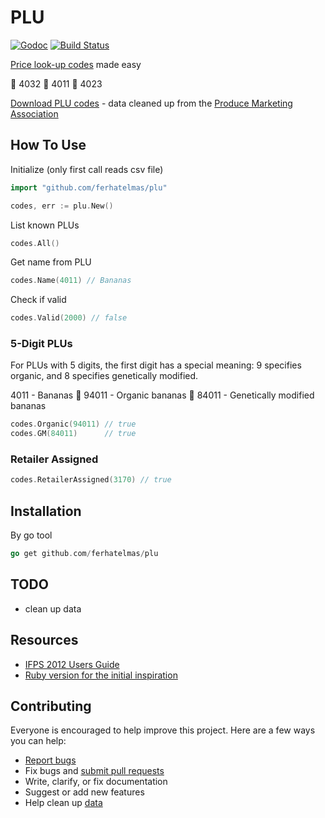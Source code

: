 # PLU

[![Godoc](http://img.shields.io/badge/godoc-reference-blue.svg?style=flat)](https://godoc.org/github.com/ferhatelmas/plu)
[![Build Status](https://travis-ci.org/ferhatelmas/plu.svg?branch=master)](https://travis-ci.org/ferhatelmas/plu)

[Price look-up codes](http://en.wikipedia.org/wiki/Price_look-up_code) made easy

:watermelon: 4032
:banana: 4011
:grapes: 4023

[Download PLU codes](https://raw.github.com/ankane/plu/master/plu_codes.csv) - data cleaned up from the [Produce Marketing Association](http://www.plucodes.com)

## How To Use

Initialize (only first call reads csv file)

```go
import "github.com/ferhatelmas/plu"

codes, err := plu.New()
```

List known PLUs

```go
codes.All()
```

Get name from PLU

```go
codes.Name(4011) // Bananas
```

Check if valid

```go
codes.Valid(2000) // false
```

### 5-Digit PLUs

For PLUs with 5 digits, the first digit has a special meaning: 9 specifies organic, and 8 specifies genetically modified.

4011 - Bananas :banana:
94011 - Organic bananas :banana:
84011 - Genetically modified bananas

```go
codes.Organic(94011) // true
codes.GM(84011)      // true
```

### Retailer Assigned

```go
codes.RetailerAssigned(3170) // true
```

## Installation

By go tool

```go
go get github.com/ferhatelmas/plu
```

## TODO

- clean up data

## Resources

- [IFPS 2012 Users Guide](http://www.plucodes.com/docs/Users_Guide_July_2012_FINAL.pdf)
- [Ruby version for the initial inspiration](https://github.com/ankane/plu)

## Contributing

Everyone is encouraged to help improve this project. Here are a few ways you can help:

- [Report bugs](https://github.com/ferhatelmas/plu/issues)
- Fix bugs and [submit pull requests](https://github.com/ferhatelmas/plu/pulls)
- Write, clarify, or fix documentation
- Suggest or add new features
- Help clean up [data](https://github.com/ferhatelmas/plu/blob/master/plu_codes.csv)
